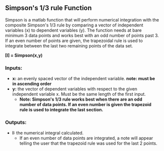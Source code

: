 ## Simpson's 1/3 rule Function

Simpson is a matlab function that will perform numerical integration with the composite Simpson's 1/3 rule by comparing a vector of independent variables (x) to dependent variables (y). The function needs at bare minimum 3 data points and works best with an odd number of points past 3. If an even number of points are given, the trapezoidal rule is used to integrate between the last two remaining points of the data set.

**[I] = Simpson(x,y)**

### Inputs:
- **x:** an evenly spaced vector of the independent variable. **note: must be in ascending order**
- **y:** the vector of dependent variables with respect to the given independent variable x. Must be the same length of the first input.
  - **Note: Simpson's 1/3 rule works best when there are an odd number of data points. If an even number is given the trapezoid rule is used to integrate the last section.**

### Outputs:
- **I:** the numerical integral calculated.
  - If an even number of data points are integrated, a note will appear telling the user that the trapezoid rule was used for the last 2 points.



